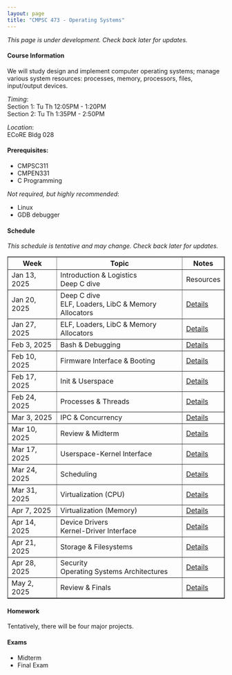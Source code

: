 ```yaml
---
layout: page
title: "CMPSC 473 - Operating Systems"
---
```

*This page is under development. Check back later for updates.*

#### Course Information
We will study design and implement computer operating systems; manage various system resources: processes, memory, processors, files, input/output devices.

*Timing*: <br>
Section 1: Tu Th 12:05PM - 1:20PM <br>
Section 2: Tu Th 1:35PM - 2:50PM <br>

*Location*: <br>
ECoRE Bldg 028 

#### Prerequisites:
- CMPSC311
- CMPEN331
- C Programming

*Not required, but highly recommended*:
- Linux 
- GDB debugger

#### Schedule
*This schedule is tentative and may change. Check back later for updates.*
<table border="1">
  <thead>
    <tr>
      <th>Week</th>
      <th>Topic</th>
      <th>Notes</th>
    </tr>
  </thead>
  <tbody>
    <tr>
      <td>Jan 13, 2025</td>
      <td>Introduction & Logistics <br> Deep C dive</td>
      <td>Resources</td>
    </tr>
    <tr>
      <td>Jan 20, 2025</td>
      <td>Deep C dive <br> ELF, Loaders, LibC & Memory Allocators</td>
      <td><a href="#">Details</a></td>
    </tr>
    <tr>
      <td>Jan 27, 2025</td>
      <td>ELF, Loaders, LibC & Memory Allocators</td>
      <td><a href="#">Details</a></td>
    </tr>
    <tr>
      <td>Feb 3, 2025</td>
      <td>Bash & Debugging</td>
      <td><a href="#">Details</a></td>
    </tr>
    <tr>
      <td>Feb 10, 2025</td>
      <td>Firmware Interface & Booting</td>
      <td><a href="#">Details</a></td>
    </tr>
    <tr>
      <td>Feb 17, 2025</td>
      <td>Init & Userspace</td>
      <td><a href="#">Details</a></td>
    </tr>
    <tr>
      <td>Feb 24, 2025</td>
      <td>Processes & Threads</td>
      <td><a href="#">Details</a></td>
    </tr>
    <tr>
      <td>Mar 3, 2025</td>
      <td>IPC & Concurrency</td>
      <td><a href="#">Details</a></td>
    </tr>
    <tr>
      <td>Mar 10, 2025</td>
      <td>Review & Midterm</td>
      <td><a href="#">Details</a></td>
    </tr>
    <tr>
      <td>Mar 17, 2025</td>
      <td>Userspace-Kernel Interface</td>
      <td><a href="#">Details</a></td>
    </tr>
    <tr>
      <td>Mar 24, 2025</td>
      <td>Scheduling</td>
      <td><a href="#">Details</a></td>
    </tr>
    <tr>
      <td>Mar 31, 2025</td>
      <td>Virtualization (CPU)</td>
      <td><a href="#">Details</a></td>
    </tr>
    <tr>
      <td>Apr 7, 2025</td>
      <td>Virtualization (Memory)</td>
      <td><a href="#">Details</a></td>
    </tr>
    <tr>
      <td>Apr 14, 2025</td>
      <td>Device Drivers <br> Kernel-Driver Interface</td>
      <td><a href="#">Details</a></td>
    </tr>
    <tr>
      <td>Apr 21, 2025</td>
      <td>Storage & Filesystems</td>
      <td><a href="#">Details</a></td>
    </tr>
    <tr>
      <td>Apr 28, 2025</td>
      <td>Security <br> Operating Systems Architectures</td>
      <td><a href="#">Details</a></td>
    </tr>
    <tr>
      <td>May 2, 2025</td>
      <td>Review & Finals</td>
      <td><a href="#">Details</a></td>
    </tr>
  </tbody>
</table>


#### Homework

Tentatively, there will be four major projects.

#### Exams

- Midterm
- Final Exam
